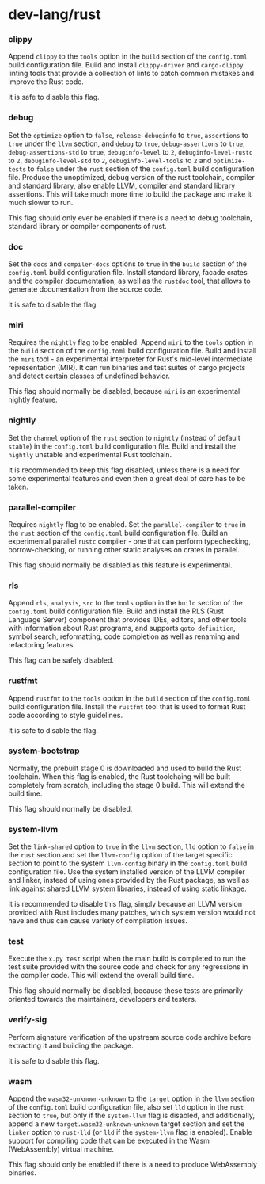 # dev-lang/rust

### clippy
Append `clippy` to the `tools` option in the `build` section of the `config.toml` build configuration file. Build and install `clippy-driver` and `cargo-clippy` linting tools that provide a collection of lints to catch common mistakes and improve the Rust code.

It is safe to disable this flag.

### debug
Set the `optimize` option to `false`, `release-debuginfo` to `true`, `assertions` to `true` under the `llvm` section, and `debug` to `true`, `debug-assertions` to `true`, `debug-assertions-std` to `true`, `debuginfo-level` to `2`, `debuginfo-level-rustc` to `2`, `debuginfo-level-std` to `2`, `debuginfo-level-tools` to `2` and `optimize-tests` to `false` under the `rust` section of the `config.toml` build configuration file. Produce the unoptimized, debug version of the rust toolchain, compiler and standard library, also enable LLVM, compiler and standard library assertions. This will take much more time to build the package and make it much slower to run.

This flag should only ever be enabled if there is a need to debug toolchain, standard library or compiler components of rust.

### doc
Set the `docs` and `compiler-docs` options to `true` in the `build` section of the `config.toml` build configuration file. Install standard library, facade crates and the compiler documentation, as well as the `rustdoc` tool, that allows to generate documentation from the source code.

It is safe to disable the flag.

### miri
Requires the `nightly` flag to be enabled. Append `miri` to the `tools` option in the `build` section of the `config.toml` build configuration file. Build and install the `miri` tool - an experimental interpreter for Rust's mid-level intermediate representation (MIR). It can run binaries and test suites of cargo projects and detect certain classes of undefined behavior.

This flag should normally be disabled, because `miri` is an experimental nightly feature.

### nightly
Set the `channel` option of the `rust` section to `nightly` (instead of default `stable`) in the `config.toml` build configuration file. Build and install the `nightly` unstable and experimental Rust toolchain.

It is recommended to keep this flag disabled, unless there is a need for some experimental features and even then a great deal of care has to be taken.

### parallel-compiler
Requires `nightly` flag to be enabled. Set the `parallel-compiler` to `true` in the `rust` section of the `config.toml` build configuration file. Build an experimental parallel `rustc` compiler - one that can perform typechecking, borrow-checking, or running other static analyses on crates in parallel.

This flag should normally be disabled as this feature is experimental.

### rls
Append `rls`, `analysis`, `src` to the `tools` option in the `build` section of the `config.toml` build configuration file. Build and install the RLS (Rust Language Server) component that provides IDEs, editors, and other tools with information about Rust programs, and supports `goto definition`, symbol search, reformatting, code completion as well as renaming and refactoring features.

This flag can be safely disabled.

### rustfmt
Append `rustfmt` to the `tools` option in the `build` section of the `config.toml` build configuration file. Install the `rustfmt` tool that is used to format Rust code according to style guidelines.

It is safe to disable the flag.

### system-bootstrap
Normally, the prebuilt stage 0 is downloaded and used to build the Rust toolchain. When this flag is enabled, the Rust toolchaing will be built completely from scratch, including the stage 0 build. This will extend the build time.

This flag should normally be disabled.

### system-llvm
Set the `link-shared` option to `true` in the `llvm` section, `lld` option to `false` in the `rust` section and set the `llvm-config` option of the target specific section to point to the system `llvm-config` binary in the `config.toml` build configuration file. Use the system installed version of the LLVM compiler and linker, instead of using ones provided by the Rust package, as well as link against shared LLVM system libraries, instead of using static linkage.

It is recommended to disable this flag, simply because an LLVM version provided with Rust includes many patches, which system version would not have and thus can cause variety of compilation issues.

### test
Execute the `x.py test` script when the main build is completed to run the test suite provided with the source code and check for any regressions in the compiler code. This will extend the overall build time.

This flag should normally be disabled, because these tests are primarily oriented towards the maintainers, developers and testers.

### verify-sig
Perform signature verification of the upstream source code archive before extracting it and building the package.

It is safe to disable this flag.

### wasm
Append the `wasm32-unknown-unknown` to the `target` option in the `llvm` section of the `config.toml` build configuration file, also set `lld` option in the `rust` section to `true`, but only if the `system-llvm` flag is disabled, and additionally, append a new `target.wasm32-unknown-unknown` target section and set the `linker` option to `rust-lld` (or `lld` if the `system-llvm` flag is enabled). Enable support for compiling code that can be executed in the Wasm (WebAssembly) virtual machine.

This flag should only be enabled if there is a need to produce WebAssembly binaries.
